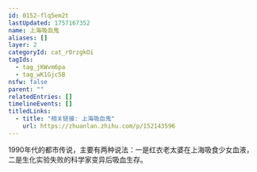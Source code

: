 ```yaml
---
id: 0152-flq5em2t
lastUpdated: 1757167352
name: 上海吸血鬼
aliases: []
layer: 2
categoryId: cat_r0rzgkOi
tagIds:
  - tag_jKWvm6pa
  - tag_wK1Gjc5B
nsfw: false
parent: ""
relatedEntries: []
timelineEvents: []
titledLinks:
  - title: "相关链接: 上海吸血鬼"
    url: https://zhuanlan.zhihu.com/p/152143596
---
```


1990年代的都市传说，主要有两种说法：一是红衣老太婆在上海吸食少女血液，二是生化实验失败的科学家变异后吸血生存。